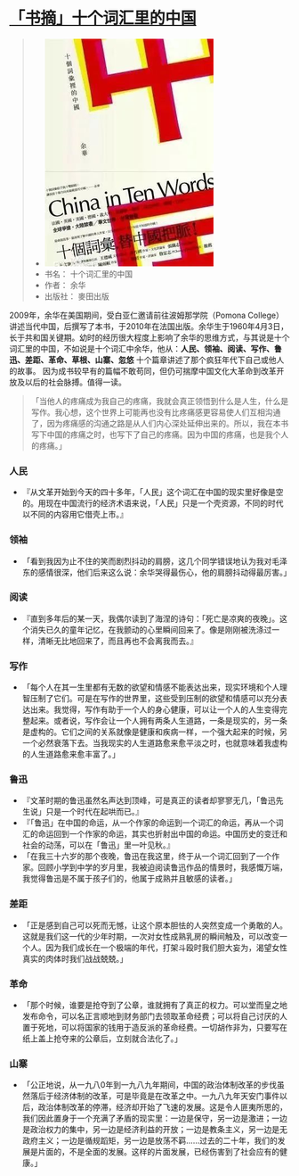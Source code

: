 # [「书摘」十个词汇里的中国](https://github.com/hadwinn/blog/issues/6)

> - ![十个词汇里的中国|200](https://raw.githubusercontent.com/hadwinn/assets/master/img/v2-5b66186159da5f6ceb6b14bdd0046ad2_b.jpg)
> - 书名： 十个词汇里的中国
> - 作者： 余华
> - 出版社： 麥田出版

2009年，余华在美国期间，受白亚仁邀请前往波姆那学院（Pomona College）讲述当代中国，后撰写了本书，于2010年在法国出版。余华生于1960年4月3日，长于共和国关键期。幼时的经历很大程度上影响了余华的思维方式，与其说是十个词汇里的中国，不如说是十个词汇中余华，他从：**人民、领袖、阅读、写作、鲁迅、差距、革命、草根、山寨、忽悠** 十个篇章讲述了那个疯狂年代下自己或他人的故事。
因为成书较早有的篇幅不敢苟同，但仍可揣摩中国文化大革命到改革开放及以后的社会脉搏。值得一读。

>「当他人的疼痛成为我自己的疼痛，我就会真正领悟到什么是人生，什么是写作。我心想，这个世界上可能再也没有比疼痛感更容易使人们互相沟通了，因为疼痛感的沟通之路是从人们内心深处延伸出来的。所以，我在本书写下中国的疼痛之时，也写下了自己的疼痛。因为中国的疼痛，也是我个人的疼痛。」
### 人民
- 『从文革开始到今天的四十多年，「人民」这个词汇在中国的现实里好像是空的。用现在中国流行的经济术语来说，「人民」只是一个壳资源，不同的时代以不同的内容用它借壳上市。』
### 领袖
- 「看到我因为止不住的笑而剧烈抖动的肩膀，这几个同学错误地认为我对毛泽东的感情很深，他们后来这么说：余华哭得最伤心，他的肩膀抖动得最厉害。」
### 阅读
- 『直到多年后的某一天，我偶尔读到了海涅的诗句：「死亡是凉爽的夜晚」。这个消失已久的童年记忆，在我颤动的心里瞬间回来了。像是刚刚被洗涤过一样，清晰无比地回来了，而且再也不会离我而去。』
### 写作
- 「每个人在其一生里都有无数的欲望和情感不能表达出来，现实环境和个人理智压制了它们。可是在写作的世界里，这些受到压制的欲望和情感可以充分表达出来。我觉得，写作有助于一个人的身心健康，可以让一个人的人生变得完整起来。或者说，写作会让一个人拥有两条人生道路，一条是现实的，另一条是虚构的。它们之间的关系就像是健康和疾病一样，一个强大起来的时候，另一个必然衰落下去。当我现实的人生道路愈来愈平淡之时，也就意味着我虚构的人生道路愈来愈丰富了。」
### 鲁迅
- 『文革时期的鲁迅虽然名声达到顶峰，可是真正的读者却寥寥无几，「鲁迅先生说」只是一个时代在起哄而已。』
- 『「鲁迅」在中国的命运，从一个作家的命运到一个词汇的命运，再从一个词汇的命运回到一个作家的命运，其实也折射出中国的命运。中国历史的变迁和社会的动荡，可以在「鲁迅」里一叶见秋。』
- 「在我三十六岁的那个夜晚，鲁迅在我这里，终于从一个词汇回到了一个作家。回顾小学到中学的岁月里，我被迫阅读鲁迅作品的情景时，我感慨万端，我觉得鲁迅是不属于孩子们的，他属于成熟并且敏感的读者。」
### 差距
- 「正是感到自己可以死而无憾，让这个原本胆怯的人突然变成一个勇敢的人。这就是我们这一代的少年时期，一次对女性成熟乳房的瞬间触及，可以改变一个人。因为我们成长在一个极端的年代，打架斗殴时我们胆大妄为，渴望女性真实的肉体时我们战战兢兢。」
###  革命
- 「那个时候，谁要是抢夺到了公章，谁就拥有了真正的权力。可以堂而皇之地发布命令，可以名正言顺地到财务部门去领取革命经费；可以将自己讨厌的人置于死地，可以将国家的钱用于造反派的革命经费。一切胡作非为，只要写在纸上盖上抢夺来的公章后，立刻就合法化了。」
### 山寨
- 「公正地说，从一九八0年到一九八九年期间，中国的政治体制改革的步伐虽然落后于经济体制的改革，可是毕竟是在改革之中。一九八九年天安门事件以后，政治体制改革的停滞，经济却开始了飞速的发展。这是令人匪夷所思的，我们因此置身于一个充满了矛盾的现实里：一边是保守，另一边是激进；一边是政治权力的集中，另一边是经济利益的开放；一边是教条主义，另一边是无政府主义；一边是循规蹈矩，另一边是放荡不羁……过去的二十年，我们的发展是片面的，不是全面的发展。这样的片面发展，已经伤害到了社会应有的健康。」


